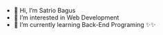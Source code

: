 - 👋 Hi, I’m Satrio Bagus
- 👀 I’m interested in Web Development
- 🌱 I’m currently learning Back-End Programing
✨✨
<!---
Satrio-Bagus/Satrio-Bagus is a  special  repository because its `README.md` (this file) appears on your GitHub profile.
You can click the Preview link to take a look at your changes.
--->
